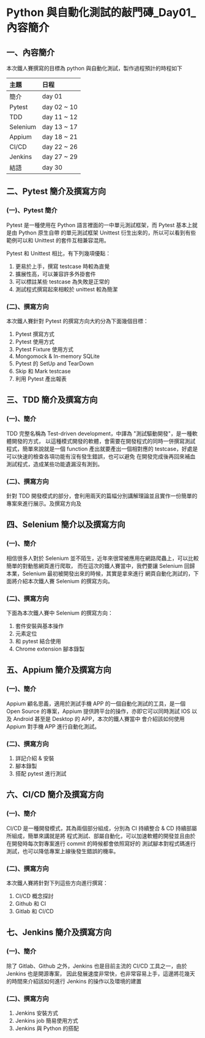 # Python 與自動化測試的敲門磚_Day01_內容簡介

## 一、內容簡介
本次鐵人賽撰寫的目標為 python 與自動化測試，製作過程預計的時程如下

| 主題       | 日程          |
|:---------|:------------|
| 簡介       | day 01      |
| Pytest   | day 02 ~ 10 |
| TDD      | day 11 ~ 12 |
| Selenium | day 13 ~ 17 |
| Appium   | day 18 ~ 21 |
| CI/CD    | day 22 ~ 26 |
| Jenkins  | day 27 ~ 29 |
| 結語       | day 30      |

## 二、Pytest 簡介及撰寫方向
### (一)、Pytest 簡介
Pytest 是一種使用在 Python 語言裡面的一中單元測試框架，而 Pytest 基本上就是由 Python 原生自帶
的單元測試框架 Unittest 衍生出來的，所以可以看到有些範例可以和 Unittest 的套件互相兼容混用。

Pytest 和 Unittest 相比，有下列幾項優點：
1. 更易於上手，撰寫 testcase 時較為直覺
2. 擴展性高，可以兼容許多外掛套件
3. 可以標註某些 testcase 為失敗是正常的
4. 測試程式撰寫起來相較於 unittest 較為簡潔

### (二)、撰寫方向
本次鐵人賽針對 Pytest 的撰寫方向大約分為下面幾個目標：
1. Pytest 撰寫方式
2. Pytest 使用方式
3. Pytest Fixture 使用方式
4. Mongomock & In-memory SQLite
5. Pytest 的 SetUp and TearDown
6. Skip 和 Mark testcase
7. 利用 Pytest 產出報表

## 三、TDD 簡介及撰寫方向
### (一)、簡介
TDD 完整名稱為 Test-driven development，中譯為 "測試驅動開發"，是一種軟體開發的方式，
以這種模式開發的軟體，會需要在開發程式的同時一併撰寫測試程式，簡單來說就是一個 function
產出就要產出一個相對應的 testcase，好處是可以快速的檢查各項功能有沒有發生錯誤，也可以避免
在開發完成後再回來補血測試程式，造成某些功能遺漏沒有測到。

### (二)、撰寫方向
針對 TDD 開發模式的部分，會利用兩天的篇幅分別講解理論並且實作一份簡單的專案來進行展示。及撰寫方向及

## 四、Selenium 簡介以及撰寫方向
### (一)、簡介
相信很多人對於 Selenium 並不陌生，近年來很常被應用在網路爬蟲上，可以比較簡單的對動態網頁進行爬取，
而在這次的鐵人賽當中，我們要讓 Selenium 回歸本業，Selenium 最初被開發出來的時候，其實是拿來進行
網頁自動化測試的，下面將介紹本次鐵人賽 Selenium 的撰寫方向。

### (二)、撰寫方向
下面為本次鐵人賽中 Selenium 的撰寫方向：
1. 套件安裝與基本操作
2. 元素定位
3. 和 pytest 結合使用
4. Chrome extension 腳本錄製

## 五、Appium 簡介及撰寫方向
### (一)、簡介
Appium 顧名思義，適用於測試手機 APP 的一個自動化測試的工具，是一個 Open Source 的專案，Appium
提供跨平台的操作，亦即它可以同時測試 IOS 以及 Android 甚至是 Desktop 的 APP，本次的鐵人賽當中
會介紹該如何使用 Appium 對手機 APP 進行自動化測試。

### (二)、撰寫方向
1. 詳記介紹 & 安裝
2. 腳本錄製
3. 搭配 pytest 進行測試

## 六、CI/CD 簡介及撰寫方向
### (一)、簡介
CI/CD 是一種開發模式，其為兩個部分組成，分別為 CI 持續整合 & CD 持續部屬所組成，簡單來講就是將
程式測試、部屬自動化，可以加速軟體的開發並且由於在開發時每次對專案進行 commit 的時候都會依照寫好的
測試腳本對程式碼進行測試，也可以降低專案上線後發生錯誤的機率。

### (二)、撰寫方向
本次鐵人賽將針對下列這些方向進行撰寫：
1. CI/CD 概念探討
2. Github 和 CI
3. Gitlab 和 CI/CD

## 七、Jenkins 簡介及撰寫方向
### (一)、簡介
除了 Gitlab、Github 之外，Jenkins 也是目前主流的 CI/CD 工具之一，由於 Jenkins 也是開源專案，
因此發展速度非常快，也非常容易上手，這邊將花幾天的時間來介紹該如何進行 Jenkins 的操作以及環境的建置

### (二)、撰寫方向
1. Jenkins 安裝方式
2. Jenkins job 簡易使用方式
3. Jenkins 與 Python 的搭配